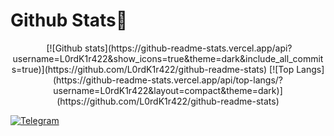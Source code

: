 # Github Stats👾
<p align="center">
<img>
[![Github stats](https://github-readme-stats.vercel.app/api?username=L0rdK1r422&show_icons=true&theme=dark&include_all_commits=true)](https://github.com/L0rdK1r422/github-readme-stats)
[![Top Langs](https://github-readme-stats.vercel.app/api/top-langs/?username=L0rdK1r422&layout=compact&theme=dark)](https://github.com/L0rdK1r422/github-readme-stats)
</img>


<a href="https://bit.ly/3EPoOmA"><img title="Telegram" src="https://img.shields.io/badge/-Telegram-blue"></a>
</p>
